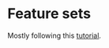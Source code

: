 # Feature sets
Mostly following this [tutorial](https://colab.research.google.com/notebooks/mlcc/feature_sets.ipynb?utm_source=mlcc&utm_campaign=colab-external&utm_medium=referral&utm_content=featuresets-colab&hl=de#scrollTo=pZa8miwu6_tQ).
